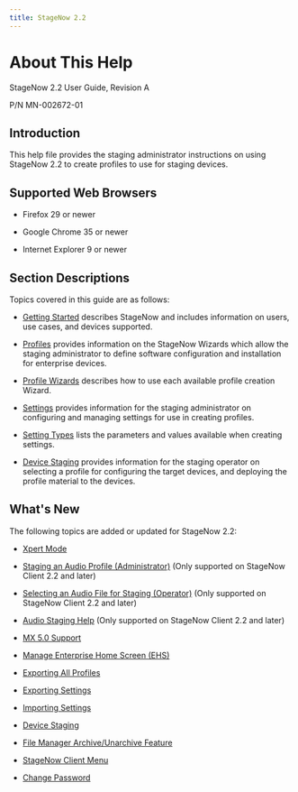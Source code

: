 ```yaml
---
title: StageNow 2.2
---
```


# About This Help

StageNow 2.2 User Guide, Revision A

P/N MN-002672-01

## Introduction
This help file provides the staging administrator instructions on using StageNow 2.2 to create profiles to use for staging devices.

## Supported Web Browsers

* Firefox 29 or newer

* Google Chrome 35 or newer 

* Internet Explorer 9 or newer

## Section Descriptions
Topics covered in this guide are as follows:

* [Getting Started](/stagenow/2-2/gettingstarted) describes StageNow and includes information on users, use cases, and devices supported.

* [Profiles](/stagenow/2-2/stagingprofiles) provides information on the StageNow Wizards which allow the staging administrator to define software configuration and installation for enterprise devices.

* [Profile Wizards](/stagenow/2-2/ProfileWizards) describes how to use each available profile creation Wizard.

* [Settings](/stagenow/2-2/settingconfig) provides information for the staging administrator on configuring and managing settings for use in creating profiles.

* [Setting Types](/stagenow/2-2/CSPreference) lists the parameters and values available when creating settings.

* [Device Staging](/stagenow/2-2/stageclient) provides information for the staging operator on selecting a profile for configuring the target devices, and deploying the profile material to the devices.

## What's New
The following topics are added or updated for StageNow 2.2:

* [Xpert Mode](/stagenow/2-2/Profiles/xpertmode)

* [Staging an Audio Profile (Administrator)](/stagenow/2-2/stagingprofiles/#staginganaudioprofile) (Only supported on StageNow Client 2.2 and later)

* [Selecting an Audio File for Staging (Operator)](/stagenow/2-2/stageclient/#selectinganaudiofileforstaging) (Only supported on StageNow Client 2.2 and later)

* [Audio Staging Help](/stagenow/2-2/stageclient/#audiostaginghelp) (Only supported on StageNow Client 2.2 and later)

* [MX 5.0 Support](/stagenow/2-2/stagingprofiles/#configure)

* [Manage Enterprise Home Screen (EHS)](/stagenow/2-2/Profiles/xpertmode/#manageenterprisehomescreenehs)

* [Exporting All Profiles](/stagenow/2-2/stagingprofiles/#exportingallprofiles)

* [Exporting Settings](/stagenow/2-2/settingconfig/#exportingsettings)

* [Importing Settings](/stagenow/2-2/settingconfig/#importingsettings)

* [Device Staging](/stagenow/2-2/stageclient/#devicestaging)

* [File Manager Archive/Unarchive Feature](../csp/file)

* [StageNow Client Menu](/stagenow/2-2/stageclient/#stagenowclientmenu)

* [Change Password](/stagenow/2-2/gettingstarted/#changepassword)
